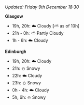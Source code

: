*Updated: Friday 9th December 18:30*

**Glasgow**

* 19h, 20h: :cloud: Cloudy [:partly_sunny: as of 10h]
* 21h - 0h: :partly_sunny: Partly Cloudy
* 1h - 6h: :cloud: Cloudy

**Edinburgh**

* 19h, 20h: :cloud: Cloudy
* 21h: :snowman: Snowy
* 22h: :cloud: Cloudy
* 23h: :snowman: Snowy
* 0h - 4h: :cloud: Cloudy
* 5h, 6h: :snowman: Snowy
